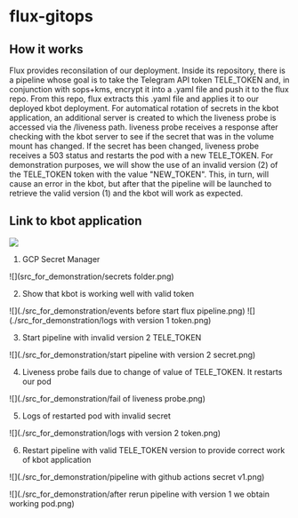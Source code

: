 # flux-gitops
## How it works
Flux provides reconsilation of our deployment. Inside its repository, there is a pipeline whose goal is to take the Telegram API token TELE_TOKEN and, in conjunction with sops+kms, encrypt it into a .yaml file and push it to the flux repo. From this repo, flux extracts this .yaml file and applies it to our deployed kbot deployment. For automatical rotation of secrets in the kbot application, an additional server is created to which the liveness probe is accessed via the /liveness path. liveness probe receives a response after checking with the kbot server to see if the secret that was in the volume mount has changed. If the secret has been changed, liveness probe receives a 503 status and restarts the pod with a new TELE_TOKEN. For demonstration purposes, we will show the use of an invalid version (2) of the TELE_TOKEN token with the value "NEW_TOKEN". This, in turn, will cause an error in the kbot, but after that the pipeline will be launched to retrieve the valid version (1) and the kbot will work as expected.

## Link to kbot application

![](https://github.com/vitalibit/kbot)

1. GCP Secret Manager

![](src_for_demonstration/secrets folder.png)

2. Show that kbot is working well with valid token

![](./src_for_demonstration/events before start flux pipeline.png)
![](./src_for_demonstration/logs with version 1 token.png)

3. Start pipeline with invalid version 2 TELE_TOKEN

![](./src_for_demonstration/start pipeline with version 2 secret.png)

4. Liveness probe fails due to change of value of TELE_TOKEN. It restarts our pod

![](./src_for_demonstration/fail of liveness probe.png)

5. Logs of restarted pod with invalid secret

![](./src_for_demonstration/logs with version 2 token.png)

6. Restart pipeline with valid TELE_TOKEN version to provide correct work of kbot application

![](./src_for_demonstration/pipeline with github actions secret v1.png)

![](./src_for_demonstration/after rerun pipeline with version 1 we obtain working pod.png)
